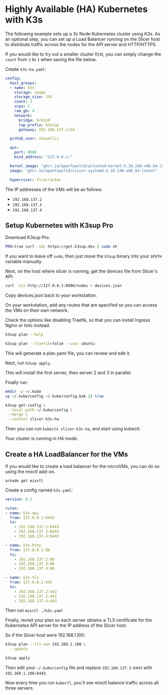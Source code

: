 # Highly Available (HA) Kubernetes with K3s

The following example sets up a 3x Node Kubernetes cluster using K3s. As an optional step, you can set up a Load Balancer running on the Slicer host to distribute traffic across the nodes for the API server and HTTP/HTTPS.

If you would like to try out a smaller cluster first, you can simply change the `count` from `3` to `1` when saving the file below.

Create `k3s-ha.yaml`:

```yaml
config:
  host_groups:
  - name: k3s
    storage: image
    storage_size: 25G
    count: 3
    vcpu: 2
    ram_gb: 4
    network:
      bridge: brk3s0
      tap_prefix: k3stap
      gateway: 192.168.137.1/24

  github_user: alexellis

  api:
    port: 8080
    bind_address: "127.0.0.1:"

  kernel_image: "ghcr.io/openfaasltd/actuated-kernel:5.10.240-x86_64-latest"
  image: "ghcr.io/openfaasltd/slicer-systemd:5.10.240-x86_64-latest"

  hypervisor: firecracker
```

The IP addresses of the VMs will be as follows:

* `192.168.137.2`
* `192.168.137.3`
* `192.168.137.4`

## Setup Kubernetes with K3sup Pro

Download K3sup Pro:

```bash
PRO=true curl -sSL https://get.k3sup.dev | sudo sh
```

If you want to leave off `sudo`, then just move the `k3sup` binary into your `$PATH` variable manually.

Next, on the host where slicer is running, get the devices file from Slicer's API:

```bash
curl -sLS http://127.0.0.1:8080/nodes > devices.json
```

Copy devices.json back to your workstation.

On your workstation, add any routes that are specified so you can access the VMs on their own network.

Check the options like disabling Traefik, so that you can install Ingress Nginx or Istio instead.

```bash
k3sup plan --help

k3sup plan --traefik=false --user ubuntu
```

This will generate a plan.yaml file, you can review and edit it.

Next, run `k3sup apply`.

This will install the first server, then server 2 and 3 in parallel.

Finally run:

```bash
mkdir -p ~/.kube
cp ~/.kube/config ~/.kube/config.bak || true

k3sup get-config \
 --local-path ~/.kube/config \
 --merge \
 --context slicer-k3s-ha
```

Then you can run `kubectx slicer-k3s-ha`, and start using kubectl.

Your cluster is running in HA mode.

## Create a HA LoadBalancer for the VMs

If you would like to create a load balancer for the microVMs, you can do so using the mixctl add-on.

```
arkade get mixctl
```

Create a config named `k3s.yaml`:

```yaml
version: 0.1

rules:
- name: k3s-api
  from: 127.0.0.1:6443
  to:
    - 192.168.137.2:6443
    - 192.168.137.3:6443
    - 192.168.137.4:6443

- name: k3s-http
  from: 127.0.0.1:80
  to:
    - 192.168.137.2:80
    - 192.168.137.3:80
    - 192.168.137.4:80

- name: k3s-tls
  from: 127.0.0.1:443
  to:
    - 192.168.137.2:443
    - 192.168.137.3:443
    - 192.168.137.4:443
```

Then run `mixctl ./k3s.yaml`

Finally, revisit your plan so each server obtains a TLS certificate for the Kubernetes API server for the IP address of the Slicer host.

So if the Slicer host were 192.168.1.100:

```bash
k3sup plan --tls-san 192.168.1.100 \
  --update

k3sup apply
```

Then edit your `~/.kube/config` file and replace `192.168.137.2:6443` with `192.168.1.100:6443`.

Now every time you run `kubectl`, you'll see mixctl balance traffic across all three servers.

